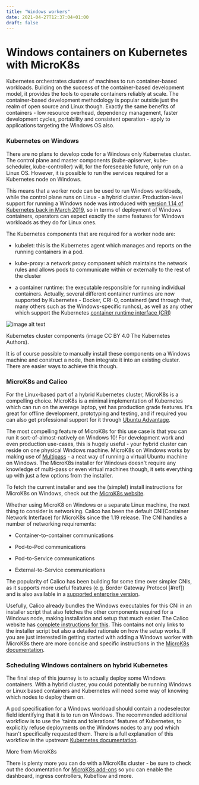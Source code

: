 ```yaml
---
title: "Windows workers"
date: 2021-04-27T12:37:04+01:00
draft: false
---
```


# Windows containers on Kubernetes with MicroK8s

Kubernetes orchestrates clusters of machines to run container-based workloads. Building on the success
of the container-based development model, it provides the tools to operate containers reliably at
scale. The container-based development methodology is popular outside just the realm of open source
and Linux though. Exactly the same benefits of containers - low resource overhead, dependency management,
faster development cycles, portability and consistent operation - apply to applications targeting the
Windows OS also.                         

### Kubernetes on Windows

There are no plans to develop code for a Windows only Kubernetes cluster. The control plane and
master components (kube-apiserver, kube-scheduler, kube-controller) will, for the foreseeable future,
only run on a Linux OS. However, it is possible to run the services required for a Kubernetes node on Windows.

This means that a worker node can be used to run Windows workloads, while the control plane runs
  on Linux - a hybrid cluster. Production-level support for running a Windows node was introduced
  with [version 1.14 of Kubernetes back in March 2019](https://kubernetes.io/blog/2019/03/25/kubernetes-1-14-release-announcement/), so in terms of deployment of Windows containers, operators can expect exactly the same features for Windows workloads as they do for Linux ones.

The Kubernetes components that are required for a worker node are:

* kubelet: this is the Kubernetes agent which manages and reports on the running containers in a pod.

* kube-proxy: a network proxy component which maintains the network rules and allows pods to
  communicate within or externally to the rest of the cluster

* a container runtime: the executable responsible for running individual containers. Actually, several
  different container runtimes are now supported by Kubernetes - Docker, CRI-O, containerd (and through
  that, many others such as the Windows-specific runhcs), as well as any other which support the
  Kubernetes [container runtime interface (CRI) ](https://github.com/kubernetes/community/blob/master/contributors/devel/sig-node/container-runtime-interface.md)

![image alt text](image_0.png)

Kubernetes cluster components (image CC BY 4.0 The Kubernetes Authors).

It is of course possible to manually install these components on a Windows machine and construct a node,
then integrate it into an existing cluster. There are easier ways to achieve this though.

### MicroK8s and Calico

For the Linux-based part of a hybrid Kubernetes cluster, MicroK8s is a compelling choice.
MicroK8s is a minimal implementation of Kubernetes which can run on the average laptop, yet has production
grade features. It's great for offline development, prototyping and testing, and if required you can also
get professional support for it through [Ubuntu Advantage](https://ubuntu.com/support).

The most compelling feature of MicroK8s for this use case is that you can run it sort-of-almost-natively
on Windows 10! For development work and even production use-cases, this is hugely useful - your hybrid
cluster can reside on one physical Windows machine. MicroK8s on Windows works by making use of
[Multipass](https://multipass.run/) - a neat way of running a virtual Ubuntu machine on Windows.
The MicroK8s installer for Windows doesn't require any knowledge of multi-pass or even virtual machines
though, it sets everything up with just a few options from the installer. 

To fetch the current installer and see the (simple!) install instructions for MicroK8s on Windows, check out the [MicroK8s website](https://microk8s.io/).

Whether using MicroK8 on Windows or a separate Linux machine, the next thing to consider is networking. Calico has been the default CNI(Container Network Interface) for MicroK8s since the 1.19 release. The CNI handles a number of networking requirements:

*  Container-to-container communications

*  Pod-to-Pod communications

*  Pod-to-Service communications

*  External-to-Service communications

The popularity of Calico has been building for some time over simpler CNIs, as it supports
more useful features (e.g. Border Gateway Protocol [#ref]) and is also available in a
[supported enterprise version](https://www.tigera.io/tigera-products/calico-enterprise/).

Usefully, Calico already bundles the Windows executables for this CNI in an installer script that also fetches the other components required for a Windows node, making installation and setup that much easier.  The Calico website has [complete instructions for this](https://docs.projectcalico.org/getting-started/windows-calico/quickstart). This contains not only links to the installer script but also a detailed rationale on how the setup works. If you are just interested in getting started with adding a Windows worker with MicroK8s there are more concise and specific instructions in the [MicroK8s documentation](https://microk8s.io/docs/add-a-windows-worker-node-to-microk8s).

### Scheduling Windows containers on hybrid Kubernetes

The final step of this journey is to actually deploy some Windows containers. With a
hybrid cluster, you could potentially be running Windows or Linux based containers and
Kubernetes will need some way of knowing which nodes to deploy them on.  

A pod specification for a Windows workload should contain a nodeselector field
identifying that it is to run on Windows. The recommended additional workflow is to use
the 'taints and tolerations' features of Kubernetes, to explicitly refuse deployments
on the Windows nodes to any pod which hasn't specifically requested them. There is a
full explanation of this workflow in the upstream
[Kubernetes documentation](https://kubernetes.io/docs/setup/production-environment/windows/user-guide-windows-containers/#taints-and-tolerations).

More from MicroK8s

There is plenty more you can do with a MicroK8s cluster - be sure to check out the
documentation for [MicroK8s add-ons](https://microk8s.io/docs/addons) so you can
enable the dashboard, ingress controllers, Kubeflow and more. 
